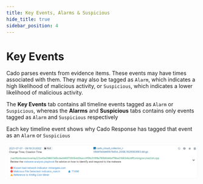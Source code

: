 ```yaml
---
title: Key Events, Alarms & Suspicious
hide_title: true
sidebar_position: 4
---
```


# Key Events
Cado parses events from evidence items. These events may have times associated with them. They may also be tagged as `Alarm`, which indicates a high likelihood of malicious activity, or `Suspicious`, which indicates a lower likelihood of malicious activity.

The **Key Events** tab contains all timeline events tagged as `Alarm` or `Suspicious`, whereas the **Alarms** and **Suspicious** tabs contains only events tagged as `Alarm` and `Suspicious` respectively

Each key timeline event shows why Cado Response has tagged that event as an `Alarm` or `Suspicious`

![Key Event](/img/key-event.png)